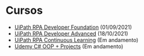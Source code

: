 # Cursos

- [UiPath RPA Developer Foundation](https://crlearningpath.s3.amazonaws.com/crcloud/channelcertificates/3395/1786550/LearningPath_Certificate_09012021045847801.pdf?X-Amz-Expires=3600&X-Amz-Algorithm=AWS4-HMAC-SHA256&X-Amz-Credential=AKIAIFQ356KFOAPUQYOQ%2F20211006%2Fus-east-1%2Fs3%2Faws4_request&X-Amz-Date=20211006T134740Z&X-Amz-SignedHeaders=host&X-Amz-Signature=c3ce6288c9b64d1d42242ef1d9b71427434e7f5572dcf8ff2336be46c2d28001) (01/09/2021)
- [UiPath RPA Developer Advanced](https://bit.ly/3BV8OOn) (18/10/2021)
- [UiPath RPA Continuous Learning](https://github.com/caiowbarros/Cursos) (Em andamento)
- [Udemy C# OOP + Projects](https://github.com/caiowbarros/Cursos) (Em andamento)
